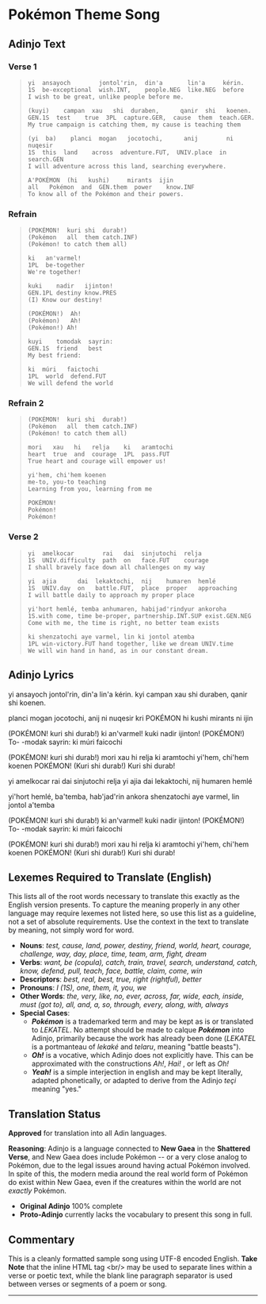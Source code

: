Pokémon Theme Song
==================

Adinjo Text
-----------

### Verse 1 ###

> ```
> yi  ansayoch        jontol'rin,  din'a       lin'a     kérin.
> 1S  be-exceptional  wish.INT,    people.NEG  like.NEG  before
> I wish to be great, unlike people before me.
>
> (kuyi)    campan  xau   shi  duraben,      qanir  shi   koenen.
> GEN.1S  test    true  3PL  capture.GER,  cause  them  teach.GER.
> My true campaign is catching them, my cause is teaching them
>
> (yi  ba)    planci  mogan   jocotochi,      anij        ni  nuqesir
> 1S  this  land    across  adventure.FUT,  UNIV.place  in  search.GEN
> I will adventure across this land, searching everywhere.
>
> A'POKÉMON  (hi   kushi)     mirants  ijin
> all   Pokémon  and  GEN.them  power    know.INF
> To know all of the Pokémon and their powers.
> ```

### Refrain ###

> ```
> (POKÉMON!  kuri shi  durab!)
> (Pokémon   all  them catch.INF)
> (Pokémon! to catch them all)
>
> ki   an'varmel!
> 1PL  be-together
> We're together!
>
> kuki    nadir   ijinton!
> GEN.1PL destiny know.PRES
> (I) Know our destiny!
>
> (POKÉMON!)  Ah!
> (Pokémon)   Ah!
> (Pokémon!) Ah!
>
> kuyi    tomodak  sayrin:
> GEN.1S  friend   best
> My best friend:
>
> ki  múri   faictochi
> 1PL  world  defend.FUT
> We will defend the world
> ```

### Refrain 2 ###

> ```
> (POKÉMON!  kuri shi  durab!)
> (Pokémon   all  them catch.INF)
> (Pokémon! to catch them all)
>
> mori   xau   hi   relja    ki   aramtochi
> heart  true  and  courage  1PL  pass.FUT
> True heart and courage will empower us!
>
> yi'hem, chi'hem koenen
> me-to, you-to teaching
> Learning from you, learning from me
>
> POKÉMON!
> Pokémon!
> Pokémon!
> ```

### Verse 2 ###

> ```
> yi  amelkocar        rai   dai  sinjutochi  relja
> 1S  UNIV.difficulty  path  on   face.FUT    courage
> I shall bravely face down all challenges on my way
>
> yi  ajia      dai  lekaktochi,  nij    humaren  hemlé
> 1S  UNIV.day  on   battle.FUT,  place  proper   approaching
> I will battle daily to approach my proper place
>
> yi'hort hemlé, temba anhumaren, habijad'rindyur ankoroha
> 1S.with come, time be-proper, partnership.INT.SUP exist.GEN.NEG
> Come with me, the time is right, no better team exists
>
> ki shenzatochi aye varmel, lin ki jontol atemba
> 1PL win-victory.FUT hand together, like we dream UNIV.time
> We will win hand in hand, as in our constant dream.
> ```

Adinjo Lyrics
-------------

yi ansayoch jontol'rin,
din'a lin'a kérin.
kyi campan xau shi duraben,
qanir shi koenen.

planci mogan jocotochi,
anij ni nuqesir
kri POKÉMON hi kushi
mirants ni ijin

(POKÉMON! kuri shi durab!)
ki an'varmel!
kuki nadir ijinton!
(POKÉMON!) To-
-modak sayrin:
ki múri faicochi

(POKÉMON! kuri shi durab!)
mori xau hi
relja ki aramtochi
yi'hem, chi'hem koenen
POKÉMON!
(Kuri shi durab!)
Kuri shi durab!

yi amelkocar rai dai
sinjutochi relja
yi ajia dai lekaktochi,
nij humaren hemlé

yi'hort hemlé, ba'temba,
hab'jad'rin ankora
shenzatochi aye varmel,
lin jontol a'temba

(POKÉMON! kuri shi durab!)
ki an'varmel!
kuki nadir ijinton!
(POKÉMON!) To-
-modak sayrin:
ki múri faicochi

(POKÉMON! kuri shi durab!)
mori xau hi
relja ki aramtochi
yi'hem, chi'hem koenen
POKÉMON!
(Kuri shi durab!)
Kuri shi durab!

Lexemes Required to Translate (English)
---------------------------------------

This lists all of the root words necessary to translate this exactly as the
English version presents. To capture the meaning properly in any other language
may require lexemes not listed here, so use this list as a guideline, not a set
of absolute requirements. Use the context in the text to translate by meaning,
not simply word for word.

* **Nouns**: _test, cause, land, power, destiny, friend, world, heart, courage,
  challenge, way, day, place, time, team, arm, fight, dream_
* **Verbs**: _want, be (copula), catch, train, travel, search, understand,
  catch, know, defend, pull, teach, face, battle, claim, come, win_
* **Descriptors**: _best, real, best, true, right (rightful), better_
* **Pronouns**: _I (1S), one, them, it, you, we_
* **Other Words**: _the, very, like, no, ever, across, far, wide, each, inside,
  must (got to), all, and, a, so, through, every, along, with, always_
* **Special Cases**:
  * _**Pokémon**_ is a trademarked term and may be kept as is or translated to
    _LEKATEL_. No attempt should be made to calque _**Pokémon**_ into Adinjo,
    primarily because the work has already been done (_LEKATEL_ is a portmanteau
    of _lekaké_ and _telaru_, meaning "battle beasts").
  * _**Oh!**_ is a vocative, which Adinjo does not explicitly have. This can be
    approximated with the constructions _Ah!_, _Hai!_ , or left as _Oh!_
  * _**Yeah!**_ is a simple interjection in english and may be kept literally,
    adapted phonetically, or adapted to derive from the Adinjo _teçi_ meaning
    "yes."


Translation Status
------------------

**Approved** for translation into all Adin languages.

**Reasoning**: Adinjo is a language connected to **New Gaea** in the **Shattered
Verse**, and New Gaea does include Pokémon -- or a very close analog to Pokémon,
due to the legal issues around having actual Pokémon involved. In spite of this, the
modern media around the real world form of Pokémon do exist within New Gaea,
even if the creatures within the world are not _exactly_ Pokémon.

* **Original Adinjo** 100% complete
* **Proto-Adinjo** currently lacks the vocabulary to present this song in full.

Commentary
----------

This is a cleanly formatted sample song using UTF-8 encoded English. **Take
Note** that the inline HTML tag \<br/\> may be used to separate lines within a verse
or poetic text, while the blank line paragraph separator is used between verses
or segments of a poem or song.

--------------------------------------------------------------------------------
